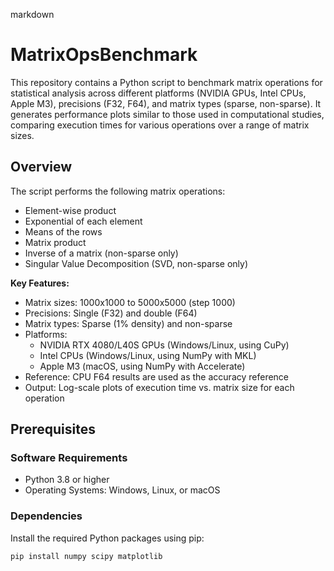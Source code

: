 markdown

# MatrixOpsBenchmark

This repository contains a Python script to benchmark matrix operations for statistical analysis across different platforms (NVIDIA GPUs, Intel CPUs, Apple M3), precisions (F32, F64), and matrix types (sparse, non-sparse). It generates performance plots similar to those used in computational studies, comparing execution times for various operations over a range of matrix sizes.

## Overview

The script performs the following matrix operations:
- Element-wise product
- Exponential of each element
- Means of the rows
- Matrix product
- Inverse of a matrix (non-sparse only)
- Singular Value Decomposition (SVD, non-sparse only)

**Key Features:**
- Matrix sizes: 1000x1000 to 5000x5000 (step 1000)
- Precisions: Single (F32) and double (F64)
- Matrix types: Sparse (1% density) and non-sparse
- Platforms: 
  - NVIDIA RTX 4080/L40S GPUs (Windows/Linux, using CuPy)
  - Intel CPUs (Windows/Linux, using NumPy with MKL)
  - Apple M3 (macOS, using NumPy with Accelerate)
- Reference: CPU F64 results are used as the accuracy reference
- Output: Log-scale plots of execution time vs. matrix size for each operation

## Prerequisites

### Software Requirements
- Python 3.8 or higher
- Operating Systems: Windows, Linux, or macOS

### Dependencies
Install the required Python packages using pip:
```bash
pip install numpy scipy matplotlib
```
